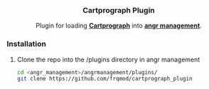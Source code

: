 <br />
<p align="center">

  <h3 align="center">Cartprograph Plugin</h3>

  <p align="center">
    Plugin for loading <a href="https://github.com/ConnorNelson/cartprograph"><strong>Cartprograph</strong></a> into <a href="https://github.com/angr/angr-management"><strong>angr management</strong></a>.
</p>

### Installation

1. Clone the repo into the /plugins directory in angr management
   ```sh
   cd <angr_management>/angrmanagement/plugins/
   git clone https://github.com/frqmod/cartprograph_plugin
   ```

